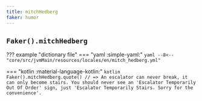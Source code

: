```yaml
---
title: mitchHedberg
faker: humor
---
```


## `Faker().mitchHedberg`

??? example "dictionary file"
    === "yaml :simple-yaml:"
        ```yaml
        --8<-- "core/src/jvmMain/resources/locales/en/mitch_hedberg.yml"
        ```

=== "kotlin :material-language-kotlin:"
    ```kotlin
    Faker().mitchHedberg.quote() // => An escalator can never break, it can only become stairs. You should never see an 'Escalator Temporarily Out Of Order' sign, just 'Escalator Temporarily Stairs. Sorry for the convenience'.
    ```
